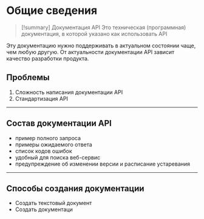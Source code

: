 # Общие сведения
> [!summary] Документация API
> Это техническая (программная) документация, в которой указано как использовать API

Эту документацию нужно поддерживать в актуальном состоянии чаще, чем любую другую.
От актуальности документации API зависит качество разработки продукта.

## Проблемы
1. Сложность написания документации API
2. Стандартизация API
***
## Состав документации API
- пример полного запроса
- примеры ожидаемого ответа
- список кодов ошибок
- удобный для поиска веб-сервис
- предупреждение об изменении версии и расписание устаревания
***
## Способы создания документации
- Создать текстовый документ
- Создать документаци